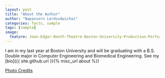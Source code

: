 ```yaml
---
layout: post
title: "About the Author"
author: "Napassorn Lerdsudwichai"
categories: facts, sample
tags: [sample]
image:
  feature: Joan-Edgar-Booth-Theatre-Boston-University-Production-Performing-Arts-Center-820-Commonwealth-Avenue-Fenway.jpg
---
```


I am in my last year at Boston University and will be graduating with a B.S. Double major in Computer Engineering and Biomedical Engineering. See my [bio]({{ site.github.url }}{% misc_url about %})

[Photo Credits](http://www.bldup.com/projects/joan-edgar-booth-theatre)
